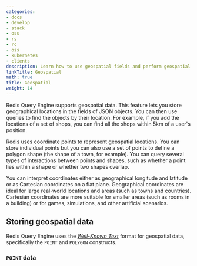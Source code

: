 ```yaml
---
categories:
- docs
- develop
- stack
- oss
- rs
- rc
- oss
- kubernetes
- clients
description: Learn how to use geospatial fields and perform geospatial queries in Redis
linkTitle: Geospatial
math: true
title: Geospatial
weight: 14
---
```


Redis Query Engine supports geospatial data. This feature
lets you store geographical locations in the fields of JSON objects.
You can then use queries to find the objects by their location.
For example, if you add the locations of a set of shops, you can
find all the shops within 5km of a user's position.

Redis uses coordinate points to represent geospatial locations.
You can store individual points but you can also
use a set of points to define a polygon shape (the shape of a
town, for example). You can query several types of interactions
between points and shapes, such as whether a point lies within
a shape or whether two shapes overlap.

You can interpret coordinates either as geographical longitude
and latitude or as Cartesian coordinates on a flat plane.
Geographical coordinates are ideal for large real-world locations
and areas (such as towns and countries). Cartesian coordinates
are more suitable for smaller areas (such as rooms in a building)
or for games, simulations, and other artificial scenarios.

## Storing geospatial data

Redis Query Engine uses the
[*Well-Known Text*](https://en.wikipedia.org/wiki/Well-known_text_representation_of_geometry)
format for geospatial data, specifically the `POINT` and `POLYGON`
constructs.

### `POINT` data


